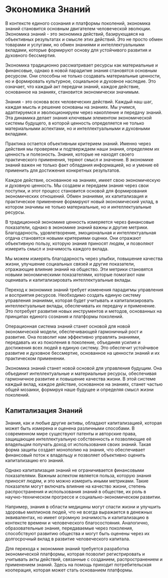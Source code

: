 # Экономика Знаний

В контексте единого сознания и платформы поколений, экономика знаний становится основным двигателем человеческой эволюции. Экономика знаний - это экономика действий, базирующаяся на объективных результатах и смысле этих действий. Это не просто обмен товарами и услугами, но обмен знаниями и интеллектуальными вкладами, которые формируют основу для устойчивого развития и духовного бессмертия.

Экономика традиционно рассматривает ресурсы как материальные и финансовые, однако в новой парадигме знания становятся основным ресурсом. Они способны не только создавать материальные ценности, но и формировать культурное, социальное и духовное наследие. Это означает, что каждый акт передачи знаний, каждое действие, основанное на знаниях, становится экономически значимым.

Знания - это основа всех человеческих действий. Каждый наш шаг, каждая мысль и решение основаны на знаниях. Мы учимся, адаптируемся и эволюционируем через накопление и передачу знаний. Эта динамика делает знания ключевым элементом экономической системы будущего, в которой ценность определяется не только материальными аспектами, но и интеллектуальными и духовными вкладами.

Практика остается объективным критерием знаний. Именно через действия мы проверяем и подтверждаем наши знания, определяем их ценность и полезность. Знания, которые не находят своего практического применения, теряют смысл и значение. В экономике знаний важен не только факт обладания информацией, но и умение её применить для достижения конкретных результатов.

Каждое действие, основанное на знаниях, имеет свою экономическую и духовную ценность. Мы создаем и передаем знания через свои поступки, и этот процесс становится основой для формирования экономических отношений. Обмен знаниями, их капитализация и практическое применение формируют новый экономический уклад, в котором значимы не только материальные, но и интеллектуальные ресурсы.

В традиционной экономике ценность измеряется через финансовые показатели, однако в экономике знаний важны и другие метрики. Благодарность, удовлетворение, эмоциональная и интеллектуальная отдача становятся новыми критериями оценки. Они отражают объективную пользу, которую знания приносят людям, и позволяют измерить смысл и значимость каждого вклада.

Мы можем измерять благодарность через улыбки, повышение качества жизни, улучшение социальных связей и другие показатели, отражающие влияние знаний на общество. Эти метрики становятся новыми экономическими показателями, которые помогают нам оценивать и капитализировать интеллектуальные вклады.

Переход к экономике знаний требует изменения парадигмы управления и восприятия ресурсов. Необходимо создать единую систему управления знаниями, которая будет учитывать и капитализировать интеллектуальные вклады, обеспечивать их передачу и применение. Это потребует развития новых инструментов и методов, основанных на принципах единого сознания и платформы поколений.

Операционная система знаний станет основой для новой экономической модели, обеспечивающей гармоничный рост и развитие. Она позволит нам эффективно управлять знаниями, передавать их из поколения в поколение, объединяя усилия и достижения всех людей в единую систему. Это обеспечит устойчивое развитие и духовное бессмертие, основанное на ценности знаний и их практическом применении.

Экономика знаний станет новой основой для управления будущим. Она объединит интеллектуальные и материальные ресурсы, обеспечивая гармоничное развитие и повышение качества жизни. В этой системе каждый вклад, каждое действие, основанное на знаниях, станет частью общей мозаики, формируя наше будущее и определяя смысл жизни поколений.


## Капитализация Знаний

Знания, как и любые другие активы, обладают капитализацией, которая может быть измерена и оценена различными способами. В современном мире существуют патенты и авторские права, защищающие интеллектуальную собственность и позволяющие её владельцам получать доход от использования своих знаний. Такая форма защиты создает монополию на знания, что обеспечивает финансовый поток к владельцу и позволяет объективно оценить капитализацию его знаний.

Однако капитализация знаний не ограничивается финансовыми показателями. Важным аспектом является польза, которую знания приносят людям, и это можно измерить иными метриками. Такие показатели могут включать влияние на качество жизни, степень распространения и использования знаний в обществе, их роль в научно-техническом прогрессе и социально-экономическом развитии.

Например, знания в области медицины могут спасти жизни и улучшить здоровье миллионов людей, что не всегда выражается в денежных эквивалентах, но имеет огромную значимость и капитализацию в контексте времени и человеческого благосостояния. Аналогично, образовательные знания, передаваемые через поколения, способствуют развитию общества и могут быть оценены через их долгосрочный вклад в развитие человеческого капитала.

Для перехода к экономике знаний требуется разработка экономической платформы, которая позволит регистрировать и учитывать акты действий, связанные с созданием, распространением и применением знаний. Здесь на помощь приходит потребительская кооперация, которая может стать основанием платформы. 



